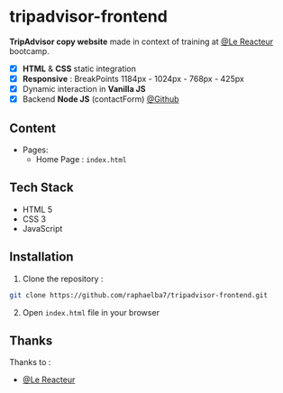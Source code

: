 # tripadvisor-frontend

**TripAdvisor copy website** made in context of training at [@Le Reacteur](https://github.com/lereacteur) bootcamp.

- [x] **HTML** & **CSS** static integration
- [x] **Responsive** : BreakPoints 1184px - 1024px - 768px - 425px
- [x] Dynamic interaction in **Vanilla JS**
- [x] Backend **Node JS** (contactForm) [@Github](https://github.com/raphaelba7/tripadvisor-back)

## Content

- Pages:
  - Home Page : `index.html`

## Tech Stack

- HTML 5
- CSS 3
- JavaScript

## Installation

1. Clone the repository :

```bash
git clone https://github.com/raphaelba7/tripadvisor-frontend.git
```

2. Open `index.html` file in your browser

## Thanks

Thanks to :

- [@Le Reacteur](https://github.com/lereacteur)

